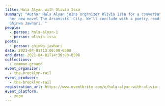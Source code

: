 ```yaml
---
title: Hala Alyan with Olivia Issa
summary: "Author Hala Alyan joins organizer Olivia Issa for a conversation on
  her new novel The Arsonists’ City. We’ll conclude with a poetry reading from
  Ghinwa Jawhari. "
people:
  - person: hala-alyan-1
  - person: olivia-issa
poets:
  - person: ghinwa-jawhari
date: 2021-04-01T13:00:00-0500
end_date: 2021-04-01T14:30:00-0500
collections:
  - common-ground
event_organizer:
  - the-brooklyn-rail
event_producer:
  - the-brooklyn-rail
registration_url: https://www.eventbrite.com/e/hala-alyan-with-olivia-issa-tickets-148242885461
event_platform:
  - zoom
---
```

